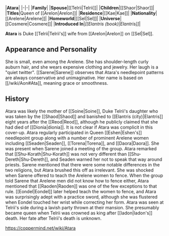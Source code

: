 |**Atara**|
|-|-|
|**Family**|
|**Spouse**|[[Telrii\|Telrii]]|
|**Children**|[[Shaor\|Shaor]]|
|**Titles**|Queen of [[Arelon\|Arelon]]|
|**Residence**|[[Kae\|Kae]]|
|**Nationality**|[[Arelene\|Arelene]]|
|**Homeworld**|[[Sel\|Sel]]|
|**Universe**|[[Cosmere\|Cosmere]]|
|**Introduced In**|*[[Elantris (book)\|Elantris]]*|

**Atara** is Duke [[Telrii\|Telrii's]] wife from [[Arelon\|Arelon]] on [[Sel\|Sel]].

## Appearance and Personality
She is small, even among the Arelene. She has shoulder-length curly auburn hair, and she wears expensive clothing and jewelry. Her laugh is a "quiet twitter". [[Sarene\|Sarene]] observes that Atara's needlepoint patterns are always conservative and unimaginative. Her name is based on [[/wiki/Aon#Ata]], meaning grace or smoothness.

## History
Atara was likely the mother of [[Soine\|Soine]], Duke Telrii's daughter who was taken by the [[Shaod\|Shaod]] and banished to [[Elantris (city)\|Elantris]] eight years after the [[Reod\|Reod]], although he publicly claimed that she had died of [[Dionia\|dionia]]. It is not clear if Atara was complicit in this cover-up.
Atara regularly participated in Queen [[Eshen\|Eshen's]] needlepoint group along with a number of prominent Arelene women including [[Seaden\|Seaden]], [[Torena\|Torena]], and [[Daora\|Daora]]. She was present when Sarene joined a meeting of the group. Atara remarked that [[Shu-Korath\|Shu-Korath]] was not very different than [[Shu-Dereth\|Shu-Dereth]], and Seaden warned her not to speak that way around priests. Sarene mentioned that there were some notable differences in the two religions, but Atara brushed this off as irrelevant.
She was shocked when Sarene offered to teach the Arelene women to fence. When the group told Sarene that Arelene men did not know how to fence either, Atara mentioned that [[Raoden\|Raoden]] was one of the few exceptions to that rule. [[Eondel\|Eondel]] later helped teach the women to fence, and Atara was surprisingly adept with a practice sword, although she was flustered when Eondel touched her wrist while correcting her form.
Atara was seen at Telrii's side during a lavish party thrown at their mansion. She presumably became queen when Telrii was crowned as king after [[Iadon\|Iadon's]] death. Her fate after Telrii's death is unknown.



https://coppermind.net/wiki/Atara